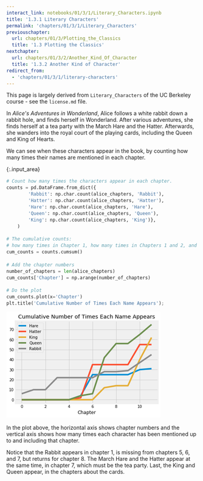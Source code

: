 ```yaml
---
interact_link: notebooks/01/3/1/Literary_Characters.ipynb
title: '1.3.1 Literary Characters'
permalink: 'chapters/01/3/1/Literary_Characters'
previouschapter:
  url: chapters/01/3/Plotting_the_Classics
  title: '1.3 Plotting the Classics'
nextchapter:
  url: chapters/01/3/2/Another_Kind_Of_Character
  title: '1.3.2 Another Kind of Character'
redirect_from:
  - 'chapters/01/3/1/literary-characters'
---
```


This page is largely derived from `Literary_Characters` of the UC Berkeley
course \- see the `license.md` file.

In *Alice's Adventures in Wonderland*, Alice follows a white rabbit down a
rabbit hole, and finds herself in Wonderland.  After various adventures, she
finds herself at a tea party with the March Hare and the Hatter.  Afterwards,
she wanders into the royal court of the playing cards, including the Queen and
King of Hearts.

We can see when these characters appear in the book, by counting how many
times their names are mentioned in each chapter.



{:.input_area}
```python
# Count how many times the characters appear in each chapter.
counts = pd.DataFrame.from_dict({
        'Rabbit': np.char.count(alice_chapters, 'Rabbit'),
        'Hatter': np.char.count(alice_chapters, 'Hatter'),
        'Hare': np.char.count(alice_chapters, 'Hare'),
        'Queen': np.char.count(alice_chapters, 'Queen'),
        'King': np.char.count(alice_chapters, 'King')},
    )

# The cumulative counts:
# how many times in Chapter 1, how many times in Chapters 1 and 2, and so on.
cum_counts = counts.cumsum()

# Add the chapter numbers
number_of_chapters = len(alice_chapters)
cum_counts['Chapter'] = np.arange(number_of_chapters)

# Do the plot
cum_counts.plot(x='Chapter')
plt.title('Cumulative Number of Times Each Name Appears');
```



![png](../../../../images/chapters/01/3/1/Literary_Characters_1_0.png)


In the plot above, the horizontal axis shows chapter numbers and the vertical
axis shows how many times each character has been mentioned up to and
including that chapter.

Notice that the Rabbit appears in chapter 1, is missing from chapters 5, 6,
and 7, but returns for chapter 8.  The March Hare and the Hatter appear
at the same time, in chapter 7, which must be the tea party.  Last, the King
and Queen appear, in the chapters about the cards.
